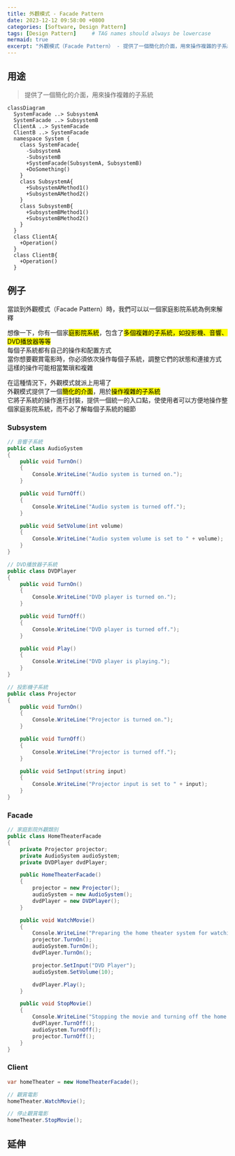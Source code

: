 ```yaml
---
title: 外觀模式 - Facade Pattern
date: 2023-12-12 09:58:00 +0800
categories: [Software, Design Pattern]
tags: [Design Pattern]     # TAG names should always be lowercase
mermaid: true
excerpt: "外觀模式（Facade Pattern） - 提供了一個簡化的介面，用來操作複雜的子系統"
---
```



## 用途

> 提供了一個簡化的介面，用來操作複雜的子系統

```mermaid
classDiagram
  SystemFacade ..> SubsystemA
  SystemFacade ..> SubsystemB
  ClientA ..> SystemFacade
  ClientB ..> SystemFacade
  namespace System {
    class SystemFacade{
      -SubsystemA
      -SubsystemB
      +SystemFacade(SubsystemA, SubsystemB)
      +DoSomething()
    }
    class SubsystemA{
      +SubsystemAMethod1()
      +SubsystemAMethod2()
    }
    class SubsystemB{
      +SubsystemBMethod1()
      +SubsystemBMethod2()
    }
  }
  class ClientA{
    +Operation()
  }
  class ClientB{
    +Operation()
  }

```

## 例子

當談到外觀模式（Facade Pattern）時，我們可以以一個家庭影院系統為例來解釋<br>

想像一下，你有一個家<mark>庭影院系統</mark>，包含了<mark>多個複雜的子系統，如投影機、音響、DVD播放器等等</mark><br>
每個子系統都有自己的操作和配置方式<br>
當你想要觀賞電影時，你必須依次操作每個子系統，調整它們的狀態和連接方式<br>
這樣的操作可能相當繁瑣和複雜<br>

在這種情況下，外觀模式就派上用場了<br>
外觀模式提供了一個<mark>簡化的介面</mark>，用於<mark>操作複雜的子系統</mark><br>
它將子系統的操作進行封裝，提供一個統一的入口點，使使用者可以方便地操作整個家庭影院系統，而不必了解每個子系統的細節<br>


### Subsystem

```cs
// 音響子系統
public class AudioSystem
{
    public void TurnOn()
    {
        Console.WriteLine("Audio system is turned on.");
    }

    public void TurnOff()
    {
        Console.WriteLine("Audio system is turned off.");
    }

    public void SetVolume(int volume)
    {
        Console.WriteLine("Audio system volume is set to " + volume);
    }
}
```

```cs
// DVD播放器子系統
public class DVDPlayer
{
    public void TurnOn()
    {
        Console.WriteLine("DVD player is turned on.");
    }

    public void TurnOff()
    {
        Console.WriteLine("DVD player is turned off.");
    }

    public void Play()
    {
        Console.WriteLine("DVD player is playing.");
    }
}
```

```cs
// 投影機子系統
public class Projector
{
    public void TurnOn()
    {
        Console.WriteLine("Projector is turned on.");
    }

    public void TurnOff()
    {
        Console.WriteLine("Projector is turned off.");
    }

    public void SetInput(string input)
    {
        Console.WriteLine("Projector input is set to " + input);
    }
}
```

### Facade

```cs
// 家庭影院外觀類別
public class HomeTheaterFacade
{
    private Projector projector;
    private AudioSystem audioSystem;
    private DVDPlayer dvdPlayer;

    public HomeTheaterFacade()
    {
        projector = new Projector();
        audioSystem = new AudioSystem();
        dvdPlayer = new DVDPlayer();
    }

    public void WatchMovie()
    {
        Console.WriteLine("Preparing the home theater system for watching a movie...");
        projector.TurnOn();
        audioSystem.TurnOn();
        dvdPlayer.TurnOn();

        projector.SetInput("DVD Player");
        audioSystem.SetVolume(10);

        dvdPlayer.Play();
    }

    public void StopMovie()
    {
        Console.WriteLine("Stopping the movie and turning off the home theater system...");
        dvdPlayer.TurnOff();
        audioSystem.TurnOff();
        projector.TurnOff();
    }
}
```

### Client

```cs
var homeTheater = new HomeTheaterFacade();

// 觀賞電影
homeTheater.WatchMovie();

// 停止觀賞電影
homeTheater.StopMovie();
```


## 延伸

